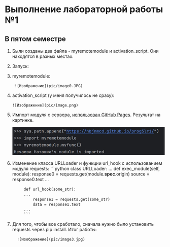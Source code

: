 # Выполнение лабораторной работы №1
## В пятом семестре

1. Были созданы два файла - myremotemodule и activation_script. Они находятся в разных местах.
2. Запуск:
1. myremotemodule:

        ![Изображение](pic/image0.JPG)
2. activation_script (у меня получилось не сразу):
  
       ![Изображение](pic/image.png)
3. Импорт модуля с сервера, [использован GitHub Pages](https://github.com/hbjnmcd/prog5lr1/tree/main). Результат на картинке.

      ![Изображение](pic/image2.jpg)
   
4. Изменение класса URLLoader и функции url_hook с использованием модуля requests:
            ```python
            class URLLoader:
            ...
                def exec_module(self, module):
                    response0 = requests.get(module.__spec__.origin)
                    source = response0.text
            ...
            
            def url_hook(some_str):
            ...
                response1 = requests.get(some_str)
                data = response1.text
            ...
            ```
5. Для того, чтобы все сработало, сначала нужно было установить requests через pip install. Итог работы:
    
         ![Изображение](pic/image3.jpg)
